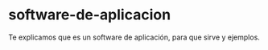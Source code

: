 # software-de-aplicacion
Te explicamos que es un software de aplicación, para que sirve y ejemplos.
